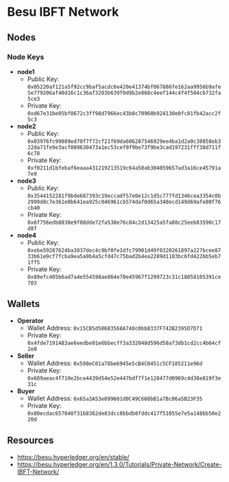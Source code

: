 # Besu IBFT Network

## Nodes

### Node Keys

  * **node1**
    * Public Key: `0x05220af121a5f92cc9baf5acdc6e420e41374bf067886fe162aa9956b9afe5e779206af40d16c1c36af3203b639f0d9b2e868c4eef144c4f4f504cb732fa5ce3`
    * Private Key: `0xd67e31be05bf0672c3ff98d7966ec43b8c70960b924130e0fc81fb42acc2f5c3`
  * **node2**
    * Public Key: `0x03976fc99089ed70f7f72cf21f69da606287546929ee4ba1d2a0c38858eb322da71fe9e3acf089630473a1ec53cef0f9be73f9be3cad197231fff38d711f6c78`
    * Private Key: `0xf0211d1bfebaf6eaaa431219213519c64a50ab304059657ad3a16ce45791a7e9`
  * **node3**
    * Public Key: `0x3544152281f9bde687393c19eccadf57e0e12c1d5c777fd1346cea3354c0b2999d8c7e361e0b641ea925c046961cb574daf0d65a348ecd149d69afe80f76cb40`
    * Private Key: `0x6f756edb8838e9f88dde72fa538e76c84c2d13425a5fa88c25eeb83590c17d8f`
  * **node4**
    * Public Key: `0xebe59287624ba3837dec4c9bf0fe1dfc79901d49f0320261897a227bcee8733b61e9cf7fcba9ea5a9b4a5cfd47c75bad2b4ea2289d1103bc6fd422bb5eb71ff5`
    * Private Key: `0x89efc405b6ad7a4e554598ae864e70e45967f1299723c31c18058105391ce703`


## Wallets

  * **Operator**
    * Wallet Address: `0x15CB5d50683568A740c0bb8337F742B2395D7D71`
    * Private Key: `0x4fde7191483ae6eedbe01e6bbecff3a332048d596d58a73db1cd2cc4b64cf2e0`
  * **Seller**
    * Wallet Address: `0x598eC01a78be6945e5cB4C0451c5CF185211e96d`
    * Private Key: `0x689aeac4f710e2bce4439d54e52e447bdf7f1e128477d0969c4d38e819f3e31c`
  * **Buyer**
    * Wallet Address: `0x65a3A53e899601d0C49C668bB1a7Bc06a5B23F35`
    * Private Key: `0x80ecdac657040f31b8362de83dcc8bbdb8fddc417f51055e7e5a148bb50e220d`


## Resources

  * https://besu.hyperledger.org/en/stable/
  * https://besu.hyperledger.org/en/1.3.0/Tutorials/Private-Network/Create-IBFT-Network/
